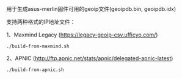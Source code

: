 用于生成asus-merlin固件可用的geoip文件(geoipdb.bin, geoipdb.idx)

支持两种格式的IP地址文件：

1、Maxmind Legacy (https://legacy-geoip-csv.ufficyo.com/)

    ./build-from-maxmind.sh

2、APNIC (http://ftp.apnic.net/stats/apnic/delegated-apnic-latest)

    ./build-from-apnic.sh
